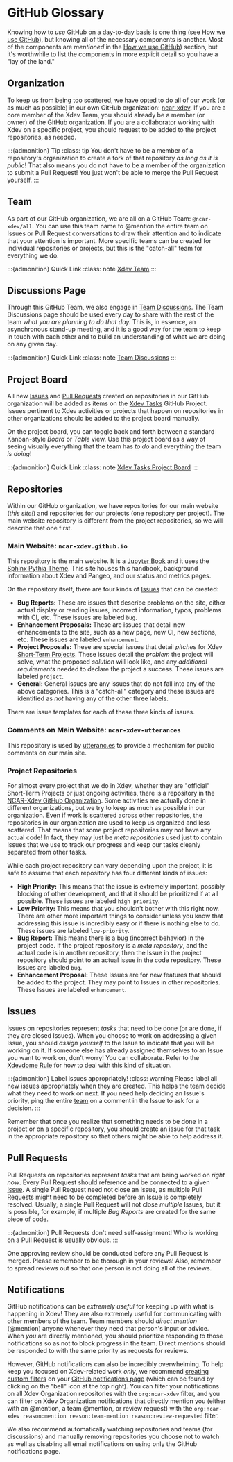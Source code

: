 # GitHub Glossary

Knowing how to *use* GitHub on a day-to-day basis is one thing (see [How we use GitHub](github)), but knowing all of the necessary components is another.  Most of the components are *mentioned* in the [How we use GitHub](github)) section, but it's worthwhile to list the components in more explicit detail so you have a "lay of the land."

## Organization

To keep us from being too scattered, we have opted to do all of our work (or as much as possible) in our own GitHub organization: [ncar-xdev](https://github.com/ncar-xdev).  If you are a core member of the Xdev Team, you should already be a member (or owner) of the GitHub organization.  If you are a collaborator working with Xdev on a specific project, you should request to be added to the project repositories, as needed.

:::{admonition} Tip
:class: tip
You don't have to be a member of a repository's organization to create a fork of that repository *as long as it is public*!  That also means you do not have to be a member of the organization to submit a Pull Request!  You just won't be able to merge the Pull Request yourself.
:::

## Team

As part of our GitHub organization, we are all on a GitHub Team: `@ncar-xdev/all`.  You can use this team name to @mention the entire team on Issues or Pull Request conversations to draw their attention and to indicate that your attention is important.  More specific teams can be created for individual repositories or projects, but this is the "catch-all" team for everything we do.

:::{admonition} Quick Link
:class: note
[Xdev Team](https://github.com/orgs/ncar-xdev/teams/all)
:::

## Discussions Page

Through this GitHub Team, we also engage in [Team Discussions](https://github.com/orgs/ncar-xdev/teams/all/discussions).  The Team Discussions page should be used every day to share with the rest of the team *what you are planning to do that day.*  This is, in essence, an asynchronous stand-up meeting, and it is a good way for the team to keep in touch with each other and to build an understanding of what we are doing on any given day.

:::{admonition} Quick Link
:class: note
[Team Discussions](https://github.com/orgs/ncar-xdev/teams/all/discussions)
:::

## Project Board

All new [Issues](#issues) and [Pull Requests](#pull-requests) created on repositories in our GitHub organization will be added as items on the [Xdev Tasks](https://github.com/orgs/ncar-xdev/projects/1) GitHub Project.  Issues pertinent to Xdev activities or projects that happen on repositories in other organizations should be added to the project board manually.

On the project board, you can toggle back and forth between a standard Kanban-style *Board* or *Table* view.  Use this project board as a way of seeing visually everything that the team has *to do* and everything the team *is doing*!

:::{admonition} Quick Link
:class: note
[Xdev Tasks Project Board](https://github.com/orgs/ncar-xdev/projects/1)
:::

## Repositories

Within our GitHub organization, we have repositories for our main website (*this site!*) and repositories for our projects (one repository per project).  The main website repository is different from the project repositories, so we will describe that one first.

### Main Website: `ncar-xdev.github.io`

This repository is the main website.  It is a [Jupyter Book](https://jupyterbook.org) and it uses the [Sphinx Pythia Theme](https://sphinx-pythia-theme.readthedocs.io).  This site houses this handbook, background information about Xdev and Pangeo, and our status and metrics pages.

On the repository itself, there are four kinds of [Issues](#issues) that can be created:

- **Bug Reports:** These are issues that describe problems on the site, either actual display or rending issues, incorrect information, typos, problems with CI, etc.  These issues are labeled `bug`.
- **Enhancement Proposals:** These are issues that detail new enhancements to the site, such as a new page, new CI, new sections, etc.  These issues are labeled `enhancement`.
- **Project Proposals:** These are special issues that detail *pitches* for Xdev [Short-Term Projects](about/xdev#short-term-projects).  These issues detail the *problem* the project will solve, what the proposed *solution* will look like, and any *additional requirements* needed to declare the project a success.  These issues are labeled `project`.
- **General:**  General issues are any issues that do not fall into any of the above categories.  This is a "catch-all" category and these issues are identified as *not* having any of the other three labels.

There are issue templates for each of these three kinds of issues.

### Comments on Main Website: `ncar-xdev-utterances`

This repository is used by [utteranc.es](https://utteranc.es/) to provide a mechanism for public comments on our main site.

### Project Repositories

For almost every project that we do in Xdev, whether they are "official" Short-Term Projects or just ongoing activities, there is a repository in the [NCAR-Xdev GitHub Organization](#organization).  Some activities are actually done in different organizations, but we try to keep as much as possible in our organization.  Even if work is scattered across other repositories, the repositories in our organization are used to keep us organized and less scattered.  That means that some project repositories may not have any actual code!  In fact, they may just be *meta repositories* used just to contain Issues that we use to track our progress and keep our tasks cleanly separated from other tasks.

While each project repository can vary depending upon the project, it is safe to assume that each repository has four different kinds of issues:

- **High Priority:** This means that the issue is extremely important, possibly blocking of other development, and that it should be prioritized if at all possible.  These issues are labeled `high priority`.
- **Low Priority:** This means that you shouldn't bother with this right now.  There are other more important things to consider unless you know that addressing this issue is incredibly easy or if there is nothing else to do.  These issues are labeled `low-priority`.
- **Bug Report:** This means there is a bug (incorrect behavior) in the project code.  If the project repository is a *meta repository*, and the actual code is in another repository, then the Issue in the project repository should point to an actual issue in the code repository.  These issues are labeled `bug`.
- **Enhancement Proposal:** These Issues are for new features that should be added to the project.  They may point to Issues in other repositories.  These Issues are labeled `enhancement`.

## Issues

Issues on repositories represent *tasks* that need to be done (or are done, if they are closed Issues).  When you choose to work on addressing a given Issue, you should *assign yourself* to the Issue to indicate that you will be working on it.  If someone else has already assigned themselves to an Issue you want to work on, don't worry!  You can collaborate.  Refer to the [Xdevdome Rule](github#xdevdome-two-devs-enter-one-team-leaves) for how to deal with this kind of situation.

:::{admonition} Label issues appropriately!
:class: warning
Please label all new issues appropriately when they are created.  This helps the team decide what they need to work on next.  If you need help deciding an Issue's priority, ping the entire [team](#team) on a comment in the Issue to ask for a decision.
:::

Remember that once you realize that something needs to be done in a project or on a specific repository, you should create an issue for that task in the appropriate repository so that others might be able to help address it.

## Pull Requests

Pull Requests on repositories represent *tasks* that are being worked on *right now*.  Every Pull Request should reference and be connected to a given [Issue](#issues).  A single Pull Request need not close an Issue, as multiple Pull Requests might need to be completed before an Issue is completely resolved.  Usually, a single Pull Request will not close *multiple* Issues, but it is possible, for example, if multiple *Bug Reports* are created for the same piece of code.

:::{admonition} Pull Requests don't need self-assignment!
Who is working on a Pull Request is usually obvious.
:::

One approving review should be conducted before any Pull Request is merged.  Please remember to be thorough in your reviews!  Also, remember to spread reviews out so that one person is not doing all of the reviews.

## Notifications

GitHub notifications can be *extremely useful* for keeping up with what is happening in Xdev!  They are also extremely useful for communicating with other members of the team.  Team members should *direct mention* (@mention) anyone whenever they need that person's input or advice.  When *you* are directly mentioned, you should prioritize responding to those notifications so as not to block progress in the team.  Direct mentions should be responded to with the same priority as requests for reviews.

However, GitHub notifications can also be incredibly overwhelming.  To help keep you focused on Xdev-related work *only*, we recommend [creating custom filters](https://docs.github.com/en/account-and-profile/managing-subscriptions-and-notifications-on-github/viewing-and-triaging-notifications/managing-notifications-from-your-inbox#customizing-your-inbox-with-custom-filters) on your [GitHub notifications page](https://github.com/notifications) (which can be found by clicking on the "bell" icon at the top right).  You can filter your notifications on all Xdev Organization repositories with the `org:ncar-xdev` filter, and you can filter on Xdev Organization notifications that directly mention you (either with an @mention, a team @mention, or review request) with the `org:ncar-xdev reason:mention reason:team-mention reason:review-requested` filter.

We also recommend automatically watching repositories and teams (for discussions) and manually removing repositories you choose not to watch as well as disabling all email notifications on using only the GitHub notifications page.
